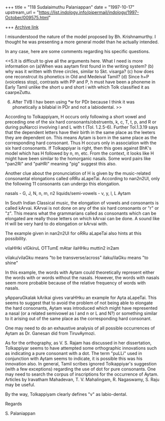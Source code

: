 +++
title = "118 Sudalaimuthu Palaniappan"
date = "1997-10-17"
upstream_url = "https://list.indology.info/pipermail/indology/1997-October/009575.html"

+++
[Archive link](https://list.indology.info/pipermail/indology/1997-October/009575.html)

I misunderstood the nature of the model proposed by Bh. Krishnamurthy. I
thought he was presenting a more general model than he actually intended.

In any case, here are some comments regarding his specific questions.

<<5.It is difficult to give all the arguments here. What I need is more
information on (a)When was aaytam first found in the writing system?  (b)
why was it written with three circles, similar to Skt. visarga? (c) how does
one reconstrcut its phonetics in Old and Medeival Tamil? (d) Since h+P
(voiceless stop), contrasts with PP and P, h must have been a phoneme in
Early Tamil unlike the short u and short i with which Tolk classified it as
caarpeZuttu.

6. After TVB I hav been using *w for PDr because I think it was phonetically
a bilabial in PDr and not a labiodental. >>

According to Tolkappiyam, H occurs only following a short vowel and preceding
one of the six hard consonants/obstruents, k, c, T, t, p, and R or during
puNarcci involving l and L with t (Tol. 1.2.5-6). Further Tol.1.3.19 says
that the dependent letters have their birth in the same place as the leeters
they are dependent on. This means Aytam is born in the same place as the
corresponding  hard consonant. Thus H occurs only in association with the six
hard consonants.  If Tolkappiyar is right, then this goes against  BhK's
model which has H followed by n, m, etc. From the context, it looks like H
might have been similar to the homorganic nasals. Some word pairs like
"pan2Ri" and "paHRi" meaning "pig" suggest this also.

Another clue about the pronunciation of H is given by the music-related
consonantal elongations called oRRu aLapeTai. According to nan2n2Ul, only the
following 11 consonants can undergo this elongation.

nasals - G, J, N, n, m, n2
liquids/semi-vowels - v, y, l, L
Aytam

In South Indian Classical music, the elongation of vowels and consonants is
called kArvai. KArvai is not done on any of the six hard consonants or "r" or
"z".  This means what the grammarians called as consonants which can be
elongated are really those letters on which kArvai can be done. A sound like
H will be very hard to do elongation or kArvai with.

The example given in nan2n2Ul for oRRu aLapeTai also hints at this
possibility.

vilaHHki vIGkiruL OTTumE mAtar
ilaHHku muttin2 in2am

vilaku/vilaGku means "to be transverse/across"
ilaku/ilaGku means "to shine"

In this example, the words with Aytam could theoretically represent either
the words with or words without the nasals.  However, the words with nasals
seem more probable because of the relative frequency of words with nasals.

yApparuGkalak kArikai gives varaHHku an example for Ayta aLapeTai. This seems
to suggest that to avoid the problem of not being able to elongate the hard
consonants, Aytam was introduced which might have represented a nasal (or a
related semivowel as l and n or L and N?) or something similar to it arising
out of the same place as the corresponding hard consonant.

One may need to do an exhaustive analysis of all possible occurrences of
Aytam as Dr. Ganesan did from TiruvAymozi.

As for the orthography, as V. S. Rajam has discussed in her dissertation,
Tolkappiyar seems to have attempted some orthographic innovations such as
indicating a pure consonant with a dot. The term "puLLi" used in conjunction
with Aytam seems to indicate, it is possible this was his innovation also. In
general, Tamil scribes ignored Tolkappiyar's suggestion (with a few
exceptions) regarding the use of dot for pure consonants. One may need to
search the corpus of inscriptions for the occurrence of Aytam. Articles by
Iravatham Mahadevan, T. V. Mahalingam, R. Nagaswamy, S. Raju may be useful.

By the way, Tolkappiyam clearly defines "v" as labio-dental.

Regards

S. Palaniappan



